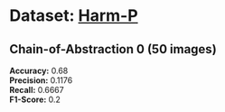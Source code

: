 # Dataset: [Harm-P](https://github.com/LCS2-IIITD/MOMENTA)

## Chain-of-Abstraction 0 (50 images)

**Accuracy:** 0.68      
**Precision:** 0.1176    
**Recall:** 0.6667  
**F1-Score:** 0.2    